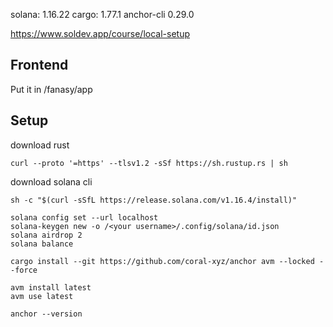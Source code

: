 solana: 1.16.22
cargo: 1.77.1
anchor-cli 0.29.0

https://www.soldev.app/course/local-setup

## Frontend 

Put it in /fanasy/app

## Setup 

download rust

```
curl --proto '=https' --tlsv1.2 -sSf https://sh.rustup.rs | sh
```

download solana cli

```
sh -c "$(curl -sSfL https://release.solana.com/v1.16.4/install)"
```

```
solana config set --url localhost
solana-keygen new -o /<your username>/.config/solana/id.json
solana airdrop 2
solana balance
```

```
cargo install --git https://github.com/coral-xyz/anchor avm --locked --force
```

```
avm install latest
avm use latest
```

```
anchor --version
```

